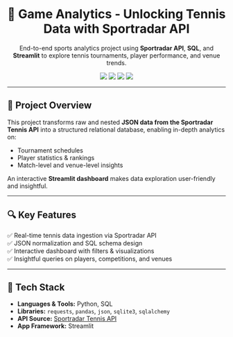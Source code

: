 <h1 align="center">🎾 Game Analytics - Unlocking Tennis Data with Sportradar API</h1>

<p align="center">
  End-to-end sports analytics project using <b>Sportradar API</b>, <b>SQL</b>, and <b>Streamlit</b> to explore tennis tournaments, player performance, and venue trends.
</p>

<p align="center">
  <img src="https://img.shields.io/badge/Language-Python-blue?style=flat-square" />
  <img src="https://img.shields.io/badge/Data-Sportradar%20API-yellowgreen?style=flat-square" />
  <img src="https://img.shields.io/badge/Interface-Streamlit-orange?style=flat-square" />
  <img src="https://img.shields.io/badge/Database-SQL%20Schemas-lightgrey?style=flat-square" />
</p>

---

## 📌 Project Overview

This project transforms raw and nested **JSON data from the Sportradar Tennis API** into a structured relational database, enabling in-depth analytics on:

- Tournament schedules  
- Player statistics & rankings  
- Match-level and venue-level insights

An interactive **Streamlit dashboard** makes data exploration user-friendly and insightful.

---

## 🔍 Key Features

✅ Real-time tennis data ingestion via Sportradar API  
✅ JSON normalization and SQL schema design  
✅ Interactive dashboard with filters & visualizations  
✅ Insightful queries on players, competitions, and venues

---

## 🧰 Tech Stack

- **Languages & Tools:** Python, SQL  
- **Libraries:** `requests`, `pandas`, `json`, `sqlite3`, `sqlalchemy`  
- **API Source:** [Sportradar Tennis API](https://developer.sportradar.com/docs/read/tennis)  
- **App Framework:** Streamlit



